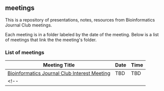 ## meetings
This is a repository of presentations, notes, resources from Bioinformatics Journal Club meetings.

Each meeting is in a folder labeled by the date of the meeting. Below is a list of meetings that link the the meeting's folder.


### List of meetings

| Meeting Title                                | Date | Time |
|----------------------------------------------|------|------|
| [Bioinformatics Journal Club Interest Meeting]() | TBD  | TBD  |
<!-- |                                              |      |      | -->
